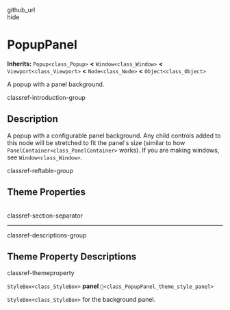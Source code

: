 github\_url  
hide

# PopupPanel

**Inherits:** `Popup<class_Popup>` **&lt;** `Window<class_Window>`
**&lt;** `Viewport<class_Viewport>` **&lt;** `Node<class_Node>` **&lt;**
`Object<class_Object>`

A popup with a panel background.

classref-introduction-group

## Description

A popup with a configurable panel background. Any child controls added
to this node will be stretched to fit the panel's size (similar to how
`PanelContainer<class_PanelContainer>` works). If you are making
windows, see `Window<class_Window>`.

classref-reftable-group

## Theme Properties

<table>
<tbody>
<tr>
</tr>
</tbody>
</table>

classref-section-separator

------------------------------------------------------------------------

classref-descriptions-group

## Theme Property Descriptions

classref-themeproperty

`StyleBox<class_StyleBox>` **panel**
`🔗<class_PopupPanel_theme_style_panel>`

`StyleBox<class_StyleBox>` for the background panel.
